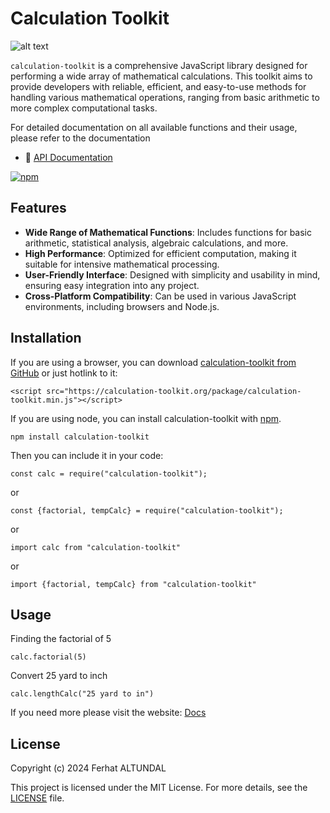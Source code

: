 # Calculation Toolkit

![alt text](https://calculation-toolkit.org/img/assets/logo.png)

`calculation-toolkit` is a comprehensive JavaScript library designed for performing a wide array of mathematical calculations. This toolkit aims to provide developers with reliable, efficient, and easy-to-use methods for handling various mathematical operations, ranging from basic arithmetic to more complex computational tasks.

For detailed documentation on all available functions and their usage, please refer to the documentation

- 📗 [API Documentation](https://calculation-toolkit.org/docs/)

[![npm](https://badge.fury.io/js/calculation-toolkit.svg)](http://badge.fury.io/js/calculation-toolkit)

## Features

- **Wide Range of Mathematical Functions**: Includes functions for basic arithmetic, statistical analysis, algebraic calculations, and more.
- **High Performance**: Optimized for efficient computation, making it suitable for intensive mathematical processing.
- **User-Friendly Interface**: Designed with simplicity and usability in mind, ensuring easy integration into any project.
- **Cross-Platform Compatibility**: Can be used in various JavaScript environments, including browsers and Node.js.

## Installation

If you are using a browser, you can download [calculation-toolkit from GitHub](https://calculation-toolkit.org/package/calculation-toolkit.min.js) or just hotlink to it:

    <script src="https://calculation-toolkit.org/package/calculation-toolkit.min.js"></script>

If you are using node, you can install calculation-toolkit with [npm](https://npmjs.org/).

    npm install calculation-toolkit

Then you can include it in your code:

    const calc = require("calculation-toolkit");

or

    const {factorial, tempCalc} = require("calculation-toolkit");

or

    import calc from "calculation-toolkit"

or

    import {factorial, tempCalc} from "calculation-toolkit"

## Usage

Finding the factorial of 5

    calc.factorial(5)

Convert 25 yard to inch

    calc.lengthCalc("25 yard to in")

If you need more please visit the website: [Docs](https://calculation-toolkit.org/docs)

## License

Copyright (c) 2024 Ferhat ALTUNDAL

This project is licensed under the MIT License. For more details, see the [LICENSE](LICENSE) file.
